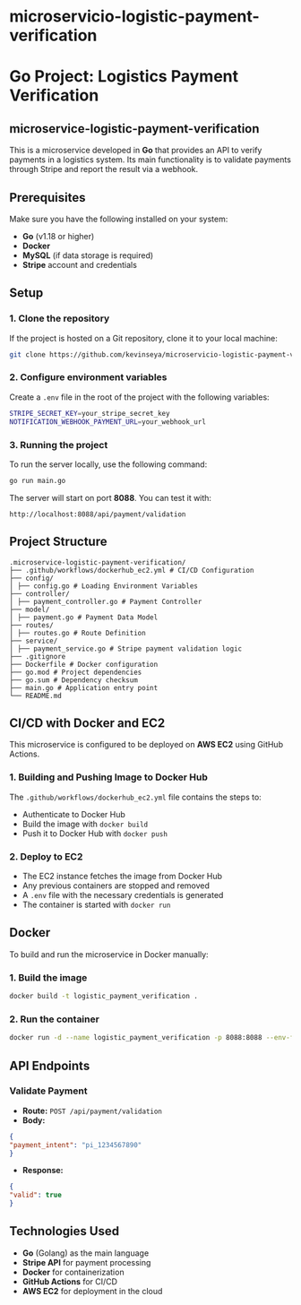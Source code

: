 # microservicio-logistic-payment-verification
# Go Project: Logistics Payment Verification

## microservice-logistic-payment-verification

This is a microservice developed in **Go** that provides an API to verify payments in a logistics system. Its main functionality is to validate payments through Stripe and report the result via a webhook.

## Prerequisites

Make sure you have the following installed on your system:

- **Go** (v1.18 or higher)
- **Docker**
- **MySQL** (if data storage is required)
- **Stripe** account and credentials

## Setup

### 1. Clone the repository

If the project is hosted on a Git repository, clone it to your local machine:

```sh
git clone https://github.com/kevinseya/microservicio-logistic-payment-verification.git
```

### 2. Configure environment variables

Create a `.env` file in the root of the project with the following variables:

```sh
STRIPE_SECRET_KEY=your_stripe_secret_key
NOTIFICATION_WEBHOOK_PAYMENT_URL=your_webhook_url
```

### 3. Running the project

To run the server locally, use the following command:

```sh
go run main.go
```

The server will start on port **8088**. You can test it with:

```
http://localhost:8088/api/payment/validation
```

## Project Structure

```
.microservice-logistic-payment-verification/
├── .github/workflows/dockerhub_ec2.yml # CI/CD Configuration
├── config/
│ ├── config.go # Loading Environment Variables
├── controller/
│ ├── payment_controller.go # Payment Controller
├── model/
│ ├── payment.go # Payment Data Model
├── routes/
│ ├── routes.go # Route Definition
├── service/
│ ├── payment_service.go # Stripe payment validation logic
├── .gitignore
├── Dockerfile # Docker configuration
├── go.mod # Project dependencies
├── go.sum # Dependency checksum
├── main.go # Application entry point
└── README.md
```

## CI/CD with Docker and EC2

This microservice is configured to be deployed on **AWS EC2** using GitHub Actions.

### 1. Building and Pushing Image to Docker Hub

The `.github/workflows/dockerhub_ec2.yml` file contains the steps to:
- Authenticate to Docker Hub
- Build the image with `docker build`
- Push it to Docker Hub with `docker push`

### 2. Deploy to EC2

- The EC2 instance fetches the image from Docker Hub
- Any previous containers are stopped and removed
- A `.env` file with the necessary credentials is generated
- The container is started with `docker run`

## Docker

To build and run the microservice in Docker manually:

### 1. Build the image
```sh
docker build -t logistic_payment_verification .
```

### 2. Run the container
```sh
docker run -d --name logistic_payment_verification -p 8088:8088 --env-file .env logistic_payment_verification
```

## API Endpoints

### Validate Payment
- **Route:** `POST /api/payment/validation`
- **Body:**

```json
{
"payment_intent": "pi_1234567890"
}
```

- **Response:**
```json
{
"valid": true
}
```

## Technologies Used

- **Go** (Golang) as the main language
- **Stripe API** for payment processing
- **Docker** for containerization
- **GitHub Actions** for CI/CD
- **AWS EC2** for deployment in the cloud

